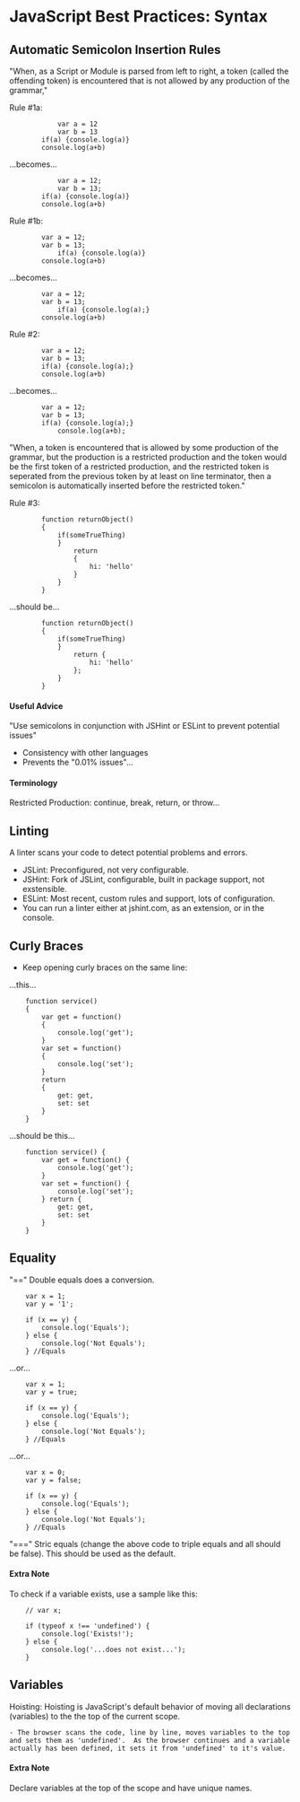 # **JavaScript Best Practices: Syntax**

## **Automatic Semicolon Insertion Rules**

"When, as a Script or Module is parsed from left to right, a token (called the offending token) is encountered that is not allowed by any production of the grammar,"

Rule #1a:

                var a = 12
                var b = 13
            if(a) {console.log(a)}
            console.log(a+b)

...becomes...

                var a = 12;
                var b = 13;
            if(a) {console.log(a)}
            console.log(a+b)

Rule #1b:

            var a = 12;
            var b = 13;
                if(a) {console.log(a)}
            console.log(a+b)

...becomes...

            var a = 12;
            var b = 13;
                if(a) {console.log(a);}
            console.log(a+b)

Rule #2:

            var a = 12;
            var b = 13;
            if(a) {console.log(a);}
            console.log(a+b)

...becomes...

            var a = 12;
            var b = 13;
            if(a) {console.log(a);}
                console.log(a+b);

"When, a token is encountered that is allowed by some production of the grammar, but the production is a restricted production and the token would be the first token of a restricted production, and the restricted token is seperated from the previous token by at least on line terminator, then a semicolon is automatically inserted before the restricted token."

Rule #3:

            function returnObject()
            {
                if(someTrueThing)
                }
                    return 
                    {
                        hi: 'hello'
                    }
                }
            }

...should be...

            function returnObject()
            {
                if(someTrueThing)
                }
                    return {
                        hi: 'hello'
                    };
                }
            }

#### **Useful Advice**

"Use semicolons in conjunction with JSHint or ESLint to prevent potential issues"

- Consistency with other languages
- Prevents the "0.01% issues"...

#### **Terminology**

Restricted Production: continue, break, return, or throw...

## **Linting**

A linter scans your code to detect potential problems and errors.

- JSLint: Preconfigured, not very configurable.
- JSHint: Fork of JSLint, configurable, built in package support, not exstensible.
- ESLint: Most recent, custom rules and support, lots of configuration.
- You can run a linter either at jshint.com, as an extension, or in the console.

## **Curly Braces**

- Keep opening curly braces on the same line:

...this...

        function service()
        {
            var get = function() 
            {
                console.log('get');
            }
            var set = function()
            {
                console.log('set');
            }
            return
            {
                get: get,
                set: set
            }
        }

...should be this...

        function service() {
            var get = function() {
                console.log('get');
            }
            var set = function() {
                console.log('set');
            } return {
                get: get,
                set: set
            }
        }

## **Equality**

"==" Double equals does a conversion.

        var x = 1;
        var y = '1';

        if (x == y) {
            console.log('Equals');
        } else {
            console.log('Not Equals');
        } //Equals

...or...

        var x = 1;
        var y = true;

        if (x == y) {
            console.log('Equals');
        } else {
            console.log('Not Equals');
        } //Equals

...or...

        var x = 0;
        var y = false;

        if (x == y) {
            console.log('Equals');
        } else {
            console.log('Not Equals');
        } //Equals

"===" Stric equals (change the above code to triple equals and all should be false).  This should be used as the default.

#### **Extra Note**

To check if a variable exists, use a sample like this:

        // var x;

        if (typeof x !== 'undefined') {
            console.log('Exists!');
        } else {
            console.log('...does not exist...');
        }

## **Variables**

Hoisting: Hoisting is JavaScript's default behavior of moving all declarations (variables) to the the top of the current scope.

    - The browser scans the code, line by line, moves variables to the top and sets them as 'undefined'.  As the browser continues and a variable actually has been defined, it sets it from 'undefined' to it's value.

#### **Extra Note**

Declare variables at the top of the scope and have unique names.